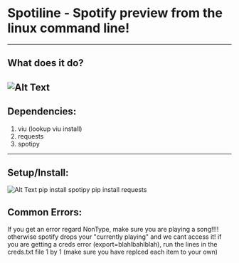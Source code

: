 # Spotiline - Spotify preview from the linux command line!

----
## What does it do?

![Alt Text](https://i.imgur.com/y4bJpdj.gif)
----
## Dependencies:
1. viu (lookup viu install)
2. requests
3. spotipy
----
## Setup/Install:
![Alt Text](https://media1.giphy.com/media/MFJFeeZgydmm13SYDE/giphy.gif)
    pip install spotipy
    pip install requests



## Common Errors:
If you get an error regard NonType, make sure you are playing a song!!!! otherwise spotify drops your "currently playing" and we cant access it!
if you are getting a creds error (export=blahlbahlblah), run the lines in the creds.txt file 1 by 1 (make sure you have replced each item to your own)
